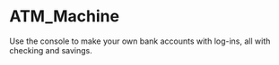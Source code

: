 # ATM_Machine
Use the console to make your own bank accounts with log-ins, all with checking and savings.
